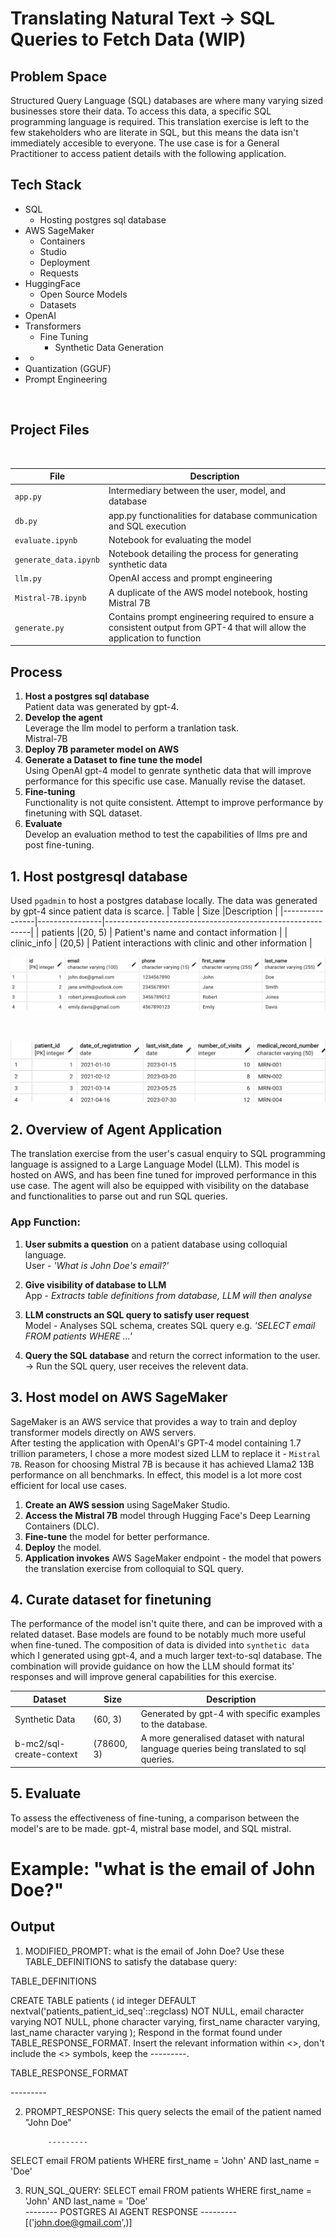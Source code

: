 # Translating Natural Text → SQL Queries to Fetch Data (WIP)

## Problem Space
Structured Query Language (SQL) databases are where many varying sized businesses store their data. To access this data, a specific SQL programming language is required. This translation exercise is left to the few stakeholders who are literate in SQL, but this means the data isn't immediately accesible to everyone. The use case is for a General Practitioner to access patient details with the following application.

## Tech Stack
- SQL
    - Hosting postgres sql database
- AWS SageMaker
    - Containers
    - Studio
    - Deployment
    - Requests
- HuggingFace
    - Open Source Models
    - Datasets
- OpenAI
- Transformers
    - Fine Tuning
        - Synthetic Data Generation
-
    - 
- Quantization (GGUF)
- Prompt Engineering
<br>

## Project Files
<br>

| File                  | Description                                                                                      |
|-----------------------|--------------------------------------------------------------------------------------------------|
| `app.py`              | Intermediary between the user, model, and database                                               |
| `db.py`               | app.py functionalities for database communication and SQL execution   |
| `evaluate.ipynb`      | Notebook for evaluating the model                                                                |
| `generate_data.ipynb` | Notebook detailing the process for generating synthetic data                                     |
| `llm.py`              | OpenAI access and prompt engineering                                               |
| `Mistral-7B.ipynb`    | A duplicate of the AWS model notebook, hosting Mistral 7B                                        |
| `generate.py`    | Contains prompt engineering required to ensure a consistent output from GPT-4 that will allow the application to function                                  |

## Process
1. **Host a postgres sql database**
<br>Patient data was generated by gpt-4.
2. **Develop the agent**
<br>Leverage the llm model to perform a tranlation task.
<br> Mistral-7B
3. **Deploy 7B parameter model on AWS**
4. **Generate a Dataset to fine tune the model**
<br>Using OpenAI gpt-4 model to genrate synthetic data that will improve performance for this specific use case. Manually revise the dataset.
5. **Fine-tuning**
<br>Functionality is not quite consistent. Attempt to improve performance by finetuning with SQL dataset.
6. **Evaluate**
<br>Develop an evaluation method to test the capabilities of llms pre and post fine-tuning.


## 1. Host postgresql database
Used `pgadmin` to host a postgres database locally. The data was generated by gpt-4 since patient data is scarce.
| Table          | Size          |Description                                               |
|----------------|----------------|-----------------------------------------------------------|
| patients   |(20, 5) | Patient's name and contact information         |
| clinic_info | (20,5) | Patient interactions with clinic and other information     |
<br>

![patients](./assets/patients.png)

<br>

![clinic_info](./assets/clinic_info.png)

## 2. Overview of Agent Application
The translation exercise from the user's casual enquiry to SQL programming language is assigned to a Large Language Model (LLM). This model is hosted on AWS, and has been fine tuned for improved performance in this use case. The agent will also be equipped with visibility on the database and functionalities to parse out and run SQL queries.

### App Function:
1. **User submits a question** on a patient database using colloquial language.
<br>User - *'What is John Doe's email?'*

2. **Give visibility of database to LLM**
<br>App - *Extracts table definitions from database, LLM will then analyse*

3. **LLM constructs an SQL query to satisfy user request**
<br> Model - Analyses SQL schema, creates SQL query e.g.
*'SELECT email FROM patients WHERE ...'*

4. **Query the SQL database** and return the correct information to the user.
<br> → Run the SQL query, user receives the relevent data.




## 3. Host model on AWS SageMaker
SageMaker is an AWS service that provides a way to train and deploy transformer models directly on AWS servers. <br> After testing the application with OpenAI's GPT-4 model containing 1.7 trillion parameters, I chose a more modest sized LLM to replace it - `Mistral 7B`. Reason for choosing Mistral 7B is because it has achieved Llama2 13B performance on all benchmarks. In effect, this model is a lot more cost efficient for local use cases. 

1. **Create an AWS session** using SageMaker Studio.
2. **Access the Mistral 7B** model through Hugging Face's Deep Learning Containers (DLC).
3. **Fine-tune** the model for better performance.
4. **Deploy** the model.
5. **Application invokes** AWS SageMaker endpoint - the model that powers the translation exercise from colloquial to SQL query. 




## 4. Curate dataset for finetuning
The performance of the model isn't quite there, and can be improved with a related dataset. Base models are found to be notably much more useful when fine-tuned. The composition of data is divided into `synthetic data` which I generated using gpt-4, and a much larger text-to-sql database. The combination will provide guidance on how the LLM should format its' responses and will improve general capabilities for this exercise.

| Dataset                | Size | Description |
|------------------------|------|-------------|
| Synthetic Data         | (60, 3)     | Generated by gpt-4 with specific examples to the database.            |
| b-mc2/sql-create-context | (78600, 3)     | A more generalised dataset with natural language queries being translated to sql queries.            |

## 5. Evaluate
To assess the effectiveness of fine-tuning, a comparison between the model's are to be made. gpt-4, mistral base model, and SQL mistral.

# Example: "what is the email of John Doe?"

## Output
1. MODIFIED_PROMPT: what is the email of John Doe? Use these TABLE_DEFINITIONS to satisfy the database query:

TABLE_DEFINITIONS

CREATE TABLE patients (
    id integer DEFAULT nextval('patients_patient_id_seq'::regclass) NOT NULL,
    email character varying NOT NULL,
    phone character varying,
    first_name character varying,
    last_name character varying
); Respond in the format found under TABLE_RESPONSE_FORMAT. Insert the relevant information within <>, don't include the <> symbols, keep the ---------.

TABLE_RESPONSE_FORMAT

<insert an explanation of the sql query as raw text here>
 ---------
<insert sql query exclusively as raw text here>
            
2. PROMPT_RESPONSE: This query selects the email of the patient named "John Doe"

            ---------
SELECT email FROM patients WHERE first_name = 'John' AND last_name = 'Doe'
            
3. RUN_SQL_QUERY: SELECT email FROM patients WHERE first_name = 'John' AND last_name = 'Doe'
<br>-------- POSTGRES AI AGENT RESPONSE ---------<br>
[('john.doe@gmail.com',)]

